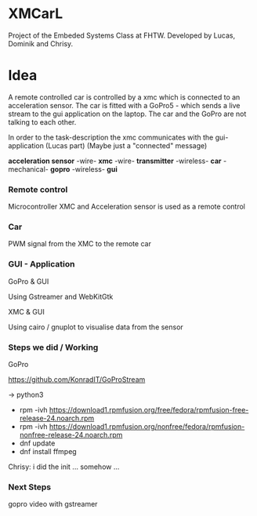 # XMCarL
<p>Project of the Embeded Systems Class at FHTW. Developed by Lucas, Dominik and Chrisy.</p>

# Idea
A remote controlled car is controlled by a xmc which is connected to an acceleration sensor. The car is fitted with a GoPro5 - which sends a live stream to the gui application on the laptop. The car and the GoPro are not talking to each other.

In order to the task-description the xmc communicates with the gui-application (Lucas part)
(Maybe just a "connected" message)

<b>acceleration sensor</b>  -wire-  <b>xmc</b> -wire-  <b>transmitter</b>  -wireless-  <b>car</b>  -mechanical-  <b>gopro</b>  -wireless-  <b>gui</b> 

### Remote control
<p>Microcontroller XMC and Acceleration sensor is used as a remote control</p>

### Car
<p>PWM signal from the XMC to the remote car

### GUI - Application
GoPro & GUI
<p>Using Gstreamer and WebKitGtk</p>
XMC & GUI
<p>Using cairo / gnuplot to visualise data from the sensor</p>


### Steps we did / Working

GoPro

https://github.com/KonradIT/GoProStream

-> python3

* rpm -ivh https://download1.rpmfusion.org/free/fedora/rpmfusion-free-release-24.noarch.rpm
* rpm -ivh https://download1.rpmfusion.org/nonfree/fedora/rpmfusion-nonfree-release-24.noarch.rpm	
* dnf update
* dnf install ffmpeg

Chrisy: i did the init ... somehow ...

### Next Steps

gopro video with gstreamer
